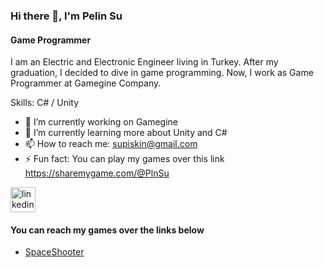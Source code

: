 ### Hi there 👋, I'm Pelin Su 
#### Game Programmer 
I am an Electric and Electronic Engineer living in Turkey. After my graduation, I decided to dive in game programming. Now, I work as Game Programmer at Gamegine Company.

Skills: C# / Unity 

- 🔭 I’m currently working on Gamegine 
- 🌱 I’m currently learning more about Unity and C# 
- 📫 How to reach me: supiskin@gmail.com 
- ⚡ Fun fact: You can play my games over this link  https://sharemygame.com/@PlnSu 


[<img src='https://cdn.jsdelivr.net/npm/simple-icons@3.0.1/icons/linkedin.svg' alt='linkedin' height='40'>](https://www.linkedin.com/in/www.linkedin.com/in/pelinsupiskin/)  

#### You can reach my games over the links below
- [SpaceShooter](https://github.com/PelinnSu/SpaceShooter)
